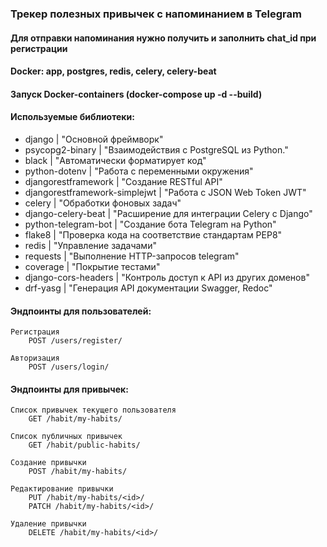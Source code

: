 ### Трекер полезных привычек с напоминанием в Telegram
#### Для отправки напоминания нужно получить и заполнить chat_id при регистрации
#### Docker: app, postgres, redis, celery, celery-beat
#### Запуск Docker-containers (docker-compose up -d --build)
#### Используемые библиотеки:
* django | "Основной фреймворк"
* psycopg2-binary | "Взаимодействия с PostgreSQL из Python."
* black | "Автоматически форматирует код"
* python-dotenv | "Работа с переменными окружения"
* djangorestframework | "Создание RESTful API"
* djangorestframework-simplejwt | "Работа с JSON Web Token JWT"
* celery | "Обработки фоновых задач"
* django-celery-beat | "Расширение для интеграции Celery с Django"
* python-telegram-bot | "Создание бота Telegram на Python"
* flake8 | "Проверка кода на соответствие стандартам PEP8"
* redis | "Управление задачами"
* requests | "Выполнение HTTP-запросов telegram"
* coverage | "Покрытие тестами"
* django-cors-headers | "Контроль доступ к API из других доменов"
* drf-yasg | "Генерация API документации Swagger, Redoc"

#### Эндпоинты для пользователей:

    Регистрация
        POST /users/register/

    Авторизация
        POST /users/login/

#### Эндпоинты для привычек:

    Список привычек текущего пользователя
        GET /habit/my-habits/

    Список публичных привычек
        GET /habit/public-habits/

    Создание привычки
        POST /habit/my-habits/

    Редактирование привычки
        PUT /habit/my-habits/<id>/
        PATCH /habit/my-habits/<id>/

    Удаление привычки
        DELETE /habit/my-habits/<id>/
